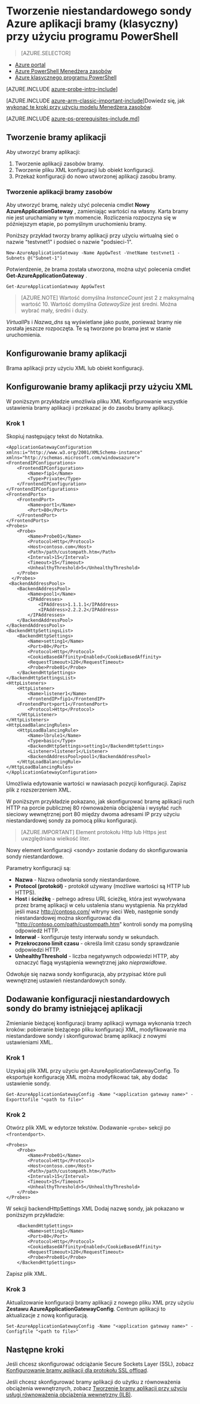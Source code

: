 <properties
   pageTitle="Tworzenie niestandardowego sondy bramy aplikacji przy użyciu programu PowerShell w modelu Klasyczny wdrożenia | Microsoft Azure"
   description="Dowiedz się, jak utworzyć niestandardowe sondy bramy aplikacji przy użyciu programu PowerShell w modelu Klasyczny wdrażania"
   services="application-gateway"
   documentationCenter="na"
   authors="georgewallace"
   manager="carmonm"
   editor=""
   tags="azure-service-management"
/>
<tags  
   ms.service="application-gateway"
   ms.devlang="na"
   ms.topic="article"
   ms.tgt_pltfrm="na"
   ms.workload="infrastructure-services"
   ms.date="10/25/2016"
   ms.author="gwallace" />

# <a name="create-a-custom-probe-for-azure-application-gateway-classic-by-using-powershell"></a>Tworzenie niestandardowego sondy Azure aplikacji bramy (klasyczny) przy użyciu programu PowerShell

> [AZURE.SELECTOR]
- [Azure portal](application-gateway-create-probe-portal.md)
- [Azure PowerShell Menedżera zasobów](application-gateway-create-probe-ps.md)
- [Azure klasycznego programu PowerShell](application-gateway-create-probe-classic-ps.md)

[AZURE.INCLUDE [azure-probe-intro-include](../../includes/application-gateway-create-probe-intro-include.md)]

[AZURE.INCLUDE [azure-arm-classic-important-include](../../includes/learn-about-deployment-models-classic-include.md)]Dowiedz się, jak [wykonać te kroki przy użyciu modelu Menedżera zasobów](application-gateway-create-probe-ps.md).

[AZURE.INCLUDE [azure-ps-prerequisites-include.md](../../includes/azure-ps-prerequisites-include.md)]

## <a name="create-an-application-gateway"></a>Tworzenie bramy aplikacji

Aby utworzyć bramy aplikacji:

1. Tworzenie aplikacji zasobów bramy.
2. Tworzenie pliku XML konfiguracji lub obiekt konfiguracji.
3. Przekaż konfiguracji do nowo utworzonej aplikacji zasobu bramy.

### <a name="create-an-application-gateway-resource"></a>Tworzenie aplikacji bramy zasobów

Aby utworzyć bramę, należy użyć polecenia cmdlet **Nowy AzureApplicationGateway** , zamieniając wartości na własny. Karta bramy nie jest uruchamiany w tym momencie. Rozliczenia rozpoczyna się w późniejszym etapie, po pomyślnym uruchomieniu bramy.

Poniższy przykład tworzy bramy aplikacji przy użyciu wirtualną sieć o nazwie "testvnet1" i podsieć o nazwie "podsieci-1".

    New-AzureApplicationGateway -Name AppGwTest -VnetName testvnet1 -Subnets @("Subnet-1")

Potwierdzenie, że brama została utworzona, można użyć polecenia cmdlet **Get-AzureApplicationGateway** .

    Get-AzureApplicationGateway AppGwTest

>[AZURE.NOTE]  Wartość domyślna *InstanceCount* jest 2 z maksymalną wartość 10. Wartość domyślna *GatewaySize* jest średni. Można wybrać mały, średni i duży.

 *VirtualIPs* i *Nazwa_dns* są wyświetlane jako puste, ponieważ bramy nie została jeszcze rozpoczęta. Te są tworzone po brama jest w stanie uruchomienia.

## <a name="configure-an-application-gateway"></a>Konfigurowanie bramy aplikacji

Brama aplikacji przy użyciu XML lub obiekt konfiguracji.

## <a name="configure-an-application-gateway-by-using-xml"></a>Konfigurowanie bramy aplikacji przy użyciu XML

W poniższym przykładzie umożliwia pliku XML Konfigurowanie wszystkie ustawienia bramy aplikacji i przekazać je do zasobu bramy aplikacji.  

### <a name="step-1"></a>Krok 1

Skopiuj następujący tekst do Notatnika.

    <ApplicationGatewayConfiguration xmlns:i="http://www.w3.org/2001/XMLSchema-instance" xmlns="http://schemas.microsoft.com/windowsazure">
    <FrontendIPConfigurations>
        <FrontendIPConfiguration>
            <Name>fip1</Name>
            <Type>Private</Type>
        </FrontendIPConfiguration>
    </FrontendIPConfigurations>    
    <FrontendPorts>
        <FrontendPort>
            <Name>port1</Name>
            <Port>80</Port>
        </FrontendPort>
    </FrontendPorts>
    <Probes>
        <Probe>
            <Name>Probe01</Name>
            <Protocol>Http</Protocol>
            <Host>contoso.com</Host>
            <Path>/path/custompath.htm</Path>
            <Interval>15</Interval>
            <Timeout>15</Timeout>
            <UnhealthyThreshold>5</UnhealthyThreshold>
        </Probe>
      </Probes>
     <BackendAddressPools>
        <BackendAddressPool>
            <Name>pool1</Name>
            <IPAddresses>
                <IPAddress>1.1.1.1</IPAddress>
                <IPAddress>2.2.2.2</IPAddress>
            </IPAddresses>
        </BackendAddressPool>
    </BackendAddressPools>
    <BackendHttpSettingsList>
        <BackendHttpSettings>
            <Name>setting1</Name>
            <Port>80</Port>
            <Protocol>Http</Protocol>
            <CookieBasedAffinity>Enabled</CookieBasedAffinity>
            <RequestTimeout>120</RequestTimeout>
            <Probe>Probe01</Probe>
        </BackendHttpSettings>
    </BackendHttpSettingsList>
    <HttpListeners>
        <HttpListener>
            <Name>listener1</Name>
            <FrontendIP>fip1</FrontendIP>
        <FrontendPort>port1</FrontendPort>
            <Protocol>Http</Protocol>
        </HttpListener>
    </HttpListeners>
    <HttpLoadBalancingRules>
        <HttpLoadBalancingRule>
            <Name>lbrule1</Name>
            <Type>basic</Type>
            <BackendHttpSettings>setting1</BackendHttpSettings>
            <Listener>listener1</Listener>
            <BackendAddressPool>pool1</BackendAddressPool>
        </HttpLoadBalancingRule>
    </HttpLoadBalancingRules>
    </ApplicationGatewayConfiguration>


Umożliwia edytowanie wartości w nawiasach pozycji konfiguracji. Zapisz plik z rozszerzeniem XML.

W poniższym przykładzie pokazano, jak skonfigurować bramę aplikacji ruch HTTP na porcie publicznej 80 równoważenia obciążenia i wysyłać ruch sieciowy wewnętrznej port 80 między dwoma adresami IP przy użyciu niestandardowej sondy za pomocą pliku konfiguracji.

>[AZURE.IMPORTANT] Element protokołu Http lub Https jest uwzględniana wielkość liter.

Nowy element konfiguracji \<sondy\> zostanie dodany do skonfigurowania sondy niestandardowe.

Parametry konfiguracji są:

- **Nazwa** - Nazwa odwołania sondy niestandardowe.
- **Protocol (protokół)** - protokół używany (możliwe wartości są HTTP lub HTTPS).
- **Host** i **ścieżkę** - pełnego adresu URL ścieżkę, która jest wywoływana przez bramę aplikacji w celu ustalenia stanu wystąpienia. Na przykład jeśli masz http://contoso.com/ witryny sieci Web, następnie sondy niestandardowej można skonfigurować dla "http://contoso.com/path/custompath.htm" kontroli sondy ma pomyślną odpowiedź HTTP.
- **Interwał** - konfiguruje testy interwału sondy w sekundach.
- **Przekroczono limit czasu** - określa limit czasu sondy sprawdzanie odpowiedzi HTTP.
- **UnhealthyThreshold** - liczba negatywnych odpowiedzi HTTP, aby oznaczyć flagą wystąpienia wewnętrznej jako *nieprawidłowe*.

Odwołuje się nazwa sondy <BackendHttpSettings> konfiguracja, aby przypisać które puli wewnętrznej ustawień niestandardowych sondy.

## <a name="add-a-custom-probe-configuration-to-an-existing-application-gateway"></a>Dodawanie konfiguracji niestandardowych sondy do bramy istniejącej aplikacji

Zmienianie bieżącej konfiguracji bramy aplikacji wymaga wykonania trzech kroków: pobieranie bieżącego pliku konfiguracji XML, modyfikowanie ma niestandardowe sondy i skonfigurować bramę aplikacji z nowymi ustawieniami XML.

### <a name="step-1"></a>Krok 1

Uzyskaj plik XML przy użyciu get-AzureApplicationGatewayConfig. To eksportuje konfigurację XML można modyfikować tak, aby dodać ustawienie sondy.

    Get-AzureApplicationGatewayConfig -Name "<application gateway name>" -Exporttofile "<path to file>"


### <a name="step-2"></a>Krok 2

Otwórz plik XML w edytorze tekstów. Dodawanie `<probe>` sekcji po `<frontendport>`.

    <Probes>
        <Probe>
            <Name>Probe01</Name>
            <Protocol>Http</Protocol>
            <Host>contoso.com</Host>
            <Path>/path/custompath.htm</Path>
            <Interval>15</Interval>
            <Timeout>15</Timeout>
            <UnhealthyThreshold>5</UnhealthyThreshold>
        </Probe>
    </Probes>

W sekcji backendHttpSettings XML Dodaj nazwę sondy, jak pokazano w poniższym przykładzie:

        <BackendHttpSettings>
            <Name>setting1</Name>
            <Port>80</Port>
            <Protocol>Http</Protocol>
            <CookieBasedAffinity>Enabled</CookieBasedAffinity>
            <RequestTimeout>120</RequestTimeout>
            <Probe>Probe01</Probe>
        </BackendHttpSettings>

Zapisz plik XML.

### <a name="step-3"></a>Krok 3

Aktualizowanie konfiguracji bramy aplikacji z nowego pliku XML przy użyciu **Zestawu AzureApplicationGatewayConfig**. Centrum aplikacji to aktualizacje z nową konfiguracją.

    Set-AzureApplicationGatewayConfig -Name "<application gateway name>" -Configfile "<path to file>"


## <a name="next-steps"></a>Następne kroki

Jeśli chcesz skonfigurować odciążanie Secure Sockets Layer (SSL), zobacz [Konfigurowanie bramy aplikacji dla protokołu SSL offload](application-gateway-ssl.md).

Jeśli chcesz skonfigurować bramy aplikacji do użytku z równoważenia obciążenia wewnętrznych, zobacz [Tworzenie bramy aplikacji przy użyciu usługi równoważenia obciążenia wewnętrzny (ILB)](application-gateway-ilb.md).
